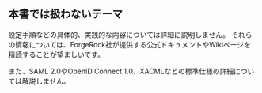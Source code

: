 ## 本書では扱わないテーマ

設定手順などの具体的、実践的な内容については詳細に説明しません。
それらの情報については、ForgeRock社が提供する公式ドキュメントやWikiページを精読することが望ましいです。

また、SAML 2.0やOpenID Connect 1.0、XACMLなどの標準仕様の詳細については解説しません。
